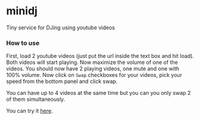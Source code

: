 # minidj
Tiny service for DJing using youtube videos


### How to use

First, load 2 youtube videos (just put the url inside the text box and hit load). Both videos will start playing.
Now maximize the volume of one of the videos. You should now have 2 playing videos, one mute and one with 100% volume.
Now click on `Swap` checkboxes for your videos, pick your speed from the bottom panel and click swap. 

You can have up to 4 videos at the same time but you can you only swap 2 of them simultaneously. 


You can try it [here](http://alibozorgkhan.github.io/minidj/).
